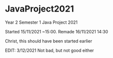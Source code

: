 # JavaProject2021
Year 2 Semester 1 Java Project 2021

Started 15/11/2021 ~15:00.
Remade 16/11/2021 14:30

Christ, this should have been started earlier

EDIT: 3/12/2021
Not bad, but not good either
